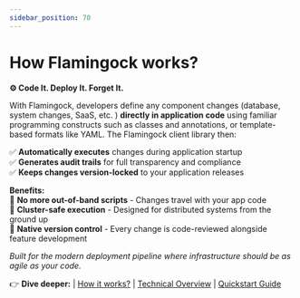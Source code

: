 ```yaml
---
sidebar_position: 70
---
```


#  How Flamingock works?

**⚙️ Code It. Deploy It. Forget It.**  

With Flamingock, developers define any component changes (database, system changes, SaaS, etc. )  **directly in application code** using familiar programming constructs such as classes and annotations, or template-based formats like YAML. The Flamingock client library then:  

✅ **Automatically executes** changes during application startup  
✅ **Generates audit trails** for full transparency and compliance  
✅ **Keeps changes version-locked** to your application releases  

**Benefits:**  
🔹 **No more out-of-band scripts** - Changes travel with your app code  
🔹 **Cluster-safe execution** - Designed for distributed systems from the ground up  
🔹 **Native version control** - Every change is code-reviewed alongside feature development  

*Built for the modern deployment pipeline where infrastructure should be as agile as your code.*  

👉 **Dive deeper:** | [How it works?](../how-it-works.md)  | [Technical Overview](technical-overview.md) | [Quickstart Guide](../get-started.md)  